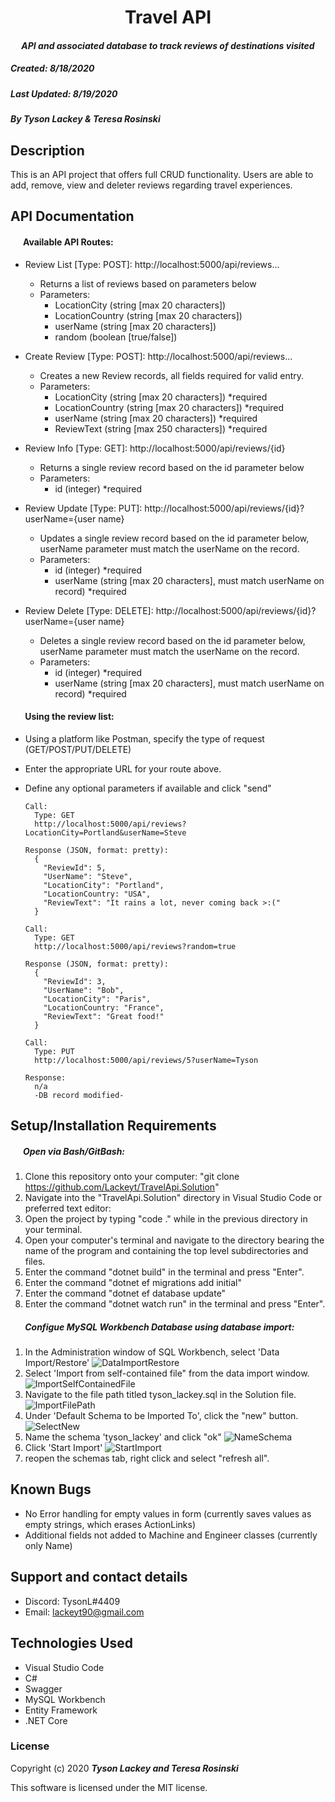 <h1 align="center"><strong>Travel API</strong></h1>

<h4 align="center"><em>API and associated database to track reviews of destinations visited</em></h4>


##### __Created:__ 8/18/2020
##### __Last Updated:__ 8/19/2020 
##### By _**Tyson Lackey & Teresa Rosinski**_  


## Description
This is an API project that offers full CRUD functionality. Users are able to add, remove, view and deleter reviews regarding travel experiences. 

## API Documentation

#### &nbsp;&nbsp;&nbsp;&nbsp;&nbsp;&nbsp;Available API Routes:

* Review List [Type: POST]: http://<span></span>localhost:5000/api/reviews...
    * Returns a list of reviews based on parameters below
    * Parameters:
        - LocationCity (string [max 20 characters])
        - LocationCountry (string [max 20 characters])
        - userName (string [max 20 characters])
        - random (boolean [true/false])

* Create Review [Type: POST]: http://<span></span>localhost:5000/api/reviews...
    * Creates a new Review records, all fields required for valid entry.
    * Parameters:
        - LocationCity (string [max 20 characters]) *required
        - LocationCountry (string [max 20 characters]) *required
        - userName (string [max 20 characters]) *required
        - ReviewText (string [max 250 characters]) *required

* Review Info [Type: GET]: http://<span></span>localhost:5000/api/reviews/{id}
    * Returns a single review record based on the id parameter below
    * Parameters:
        - id (integer) *required

* Review Update [Type: PUT]: http://<span></span>localhost:5000/api/reviews/{id}?userName={user name}
    * Updates a single review record based on the id parameter below, userName parameter must match the userName on the record. 
    * Parameters:
        - id (integer) *required
        - userName (string [max 20 characters], must match userName on record) *required

* Review Delete [Type: DELETE]: http://<span></span>localhost:5000/api/reviews/{id}?userName={user name}
    * Deletes a single review record based on the id parameter below, userName parameter must match the userName on the record. 
    * Parameters:
        - id (integer) *required
        - userName (string [max 20 characters], must match userName on record) *required

#### &nbsp;&nbsp;&nbsp;&nbsp;&nbsp;&nbsp; Using the review list:

* Using a platform like Postman, specify the type of request (GET/POST/PUT/DELETE)
* Enter the appropriate URL for your route above.
* Define any optional parameters if available and click "send"

    ```
    Call:
      Type: GET
      http://localhost:5000/api/reviews?LocationCity=Portland&userName=Steve

    Response (JSON, format: pretty):
      {
        "ReviewId": 5,
        "UserName": "Steve",
        "LocationCity": "Portland",
        "LocationCountry: "USA",
        "ReviewText": "It rains a lot, never coming back >:("
      }
    ```
    
    ```
    Call:
      Type: GET
      http://localhost:5000/api/reviews?random=true
    
    Response (JSON, format: pretty):
      {
        "ReviewId": 3,
        "UserName": "Bob",
        "LocationCity": "Paris",
        "LocationCountry: "France",
        "ReviewText": "Great food!"
      }
    ```

    ```
    Call:
      Type: PUT
      http://localhost:5000/api/reviews/5?userName=Tyson

    Response:
      n/a
      -DB record modified-
    ```

## Setup/Installation Requirements

##### &nbsp;&nbsp;&nbsp;&nbsp;&nbsp;&nbsp;Open via Bash/GitBash:

1. Clone this repository onto your computer:
    "git clone https://github.com/Lackeyt/TravelApi.Solution"
2. Navigate into the "TravelApi.Solution" directory in Visual Studio Code or preferred text editor:
3. Open the project by typing "code ." while in the previous directory in your terminal.
4. Open your computer's terminal and navigate to the directory bearing the name of the program and containing the top level subdirectories and files.
5. Enter the command "dotnet build" in the terminal and press "Enter".
6. Enter the command "dotnet ef migrations add initial"
7. Enter the command "dotnet ef database update"
6. Enter the command "dotnet watch run" in the terminal and press "Enter".


##### &nbsp;&nbsp;&nbsp;&nbsp;&nbsp;&nbsp; Configue MySQL Workbench Database using database import:
1. In the Administration window of SQL Workbench, select 'Data Import/Restore'
![DataImportRestore](./TravelApi/wwwroot/assets/images/readme/DataImportRestore.PNG)
2. Select 'Import from self-contained file" from the data import window.
![ImportSelfContainedFile](./TravelApi/wwwroot/assets/images/readme/ImportSelfContainedFile.PNG)
3. Navigate to the file path titled tyson_lackey.sql in the Solution file.
![ImportFilePath](./TravelApi/wwwroot/assets/images/readme/ImportFilePath.PNG)
4. Under 'Default Schema to be Imported To', click the "new" button.
![SelectNew](./TravelApi/wwwroot/assets/images/readme/SelectNew.PNG)
5. Name the schema 'tyson_lackey' and click "ok"
![NameSchema](./TravelApi/wwwroot/assets/images/readme/NameSchema.PNG)
6. Click 'Start Import'
![StartImport](./TravelApi/wwwroot/assets/images/readme/StartImport.PNG)
7. reopen the schemas tab, right click and select "refresh all".

## Known Bugs

* No Error handling for empty values in form (currently saves values as empty strings, which erases ActionLinks)
* Additional fields not added to Machine and Engineer classes (currently only Name)

## Support and contact details

* Discord: TysonL#4409
* Email: lackeyt90@gmail.com


## Technologies Used

* Visual Studio Code
* C#
* Swagger
* MySQL Workbench
* Entity Framework
* .NET Core

### License

Copyright (c) 2020 **_Tyson Lackey and Teresa Rosinski_**

This software is licensed under the MIT license.